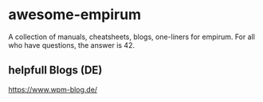 # awesome-empirum
A collection of manuals, cheatsheets, blogs, one-liners for empirum. For all who have questions, the answer is 42.


## helpfull Blogs (DE)
https://www.wpm-blog.de/
